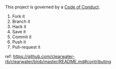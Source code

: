 This project is governed by a [Code of Conduct](CODE_OF_CONDUCT.md).

1. Fork it
2. Branch it
3. Hack it
4. Save it
5. Commit it
6. Push it
7. Pull-request it

ref: https://github.com/clearwater-rb/clearwater/blob/master/README.md#contributing